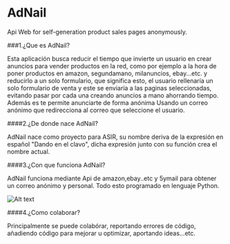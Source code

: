 AdNail
======

Api Web for self-generation product sales pages anonymously.

###1.¿Que es AdNail?

Esta aplicación busca reducir el tiempo que invierte un usuario en crear anuncios para vender productos en la red, como por ejemplo a la hora de poner productos en amazon, segundamano, milanuncios, ebay...etc. y reducirlo a un solo formulario, que significa esto, el usuario rellenaría un solo formulario de venta y este se enviaría a las paginas seleccionadas, evitando pasar por cada una creando anuncios a mano ahorrando tiempo. Además es te permite anunciarte de forma anónima Usando un correo anónimo que redirecciona al correo que seleccione el usuario.

####2.¿De donde nace AdNail?

AdNail nace como proyecto para ASIR, su nombre deriva de la expresión en español "Dando en el clavo", dicha expresión junto con su función crea el nombre actual.

####3.¿Con que funciona AdNail?

AdNail funciona mediante Api de amazon,ebay..etc y 5ymail para obtener un correo anónimo y personal. Todo esto programado en lenguaje Python.

![Alt text](nsae01.casimages.net/img/2014/02/19/140219055351125461.png)

####4.¿Como colaborar?

Principalmente se puede colabórar, reportando errores de código, añadiendo código para mejorar u optimizar, aportando ideas...etc.



